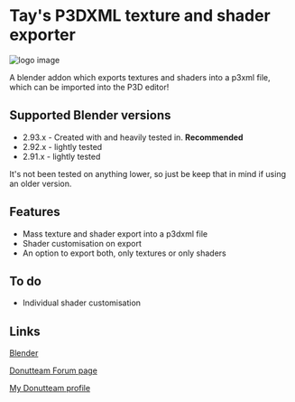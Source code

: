 # Tay's P3DXML texture and shader exporter

![logo image](https://github.com/Twela/textureshader-exporter/blob/main/images/txtshader.png?raw=true)

A blender addon which exports textures and shaders into a p3xml file, which can be imported into the P3D editor!

## Supported Blender versions
- 2.93.x - Created with and heavily tested in. **Recommended**
- 2.92.x - lightly tested
- 2.91.x - lightly tested


It's not been tested on anything lower, so just be keep that in mind if using an older version.

## Features
- Mass texture and shader export into a p3dxml file
- Shader customisation on export
- An option to export both, only textures or only shaders

## To do
- Individual shader customisation

## Links
[Blender](https://www.blender.org/)

[Donutteam Forum page](https://donutteam.com/forum/topic/4459)

[My Donutteam profile](https://donutteam.com/@Tay)

